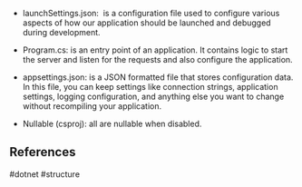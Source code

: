 * launchSettings.json:  is a configuration file used to configure various aspects of how our application should be launched and debugged during development.

* Program.cs: is an entry point of an application. It contains logic to start the server and listen for the requests and also configure the application.

* appsettings.json: is a JSON formatted file that stores configuration data. In this file, you can keep settings like connection strings, application settings, logging configuration, and anything else you want to change without recompiling your application.

* Nullable (csproj): all are nullable when disabled.

## References

#dotnet #structure
